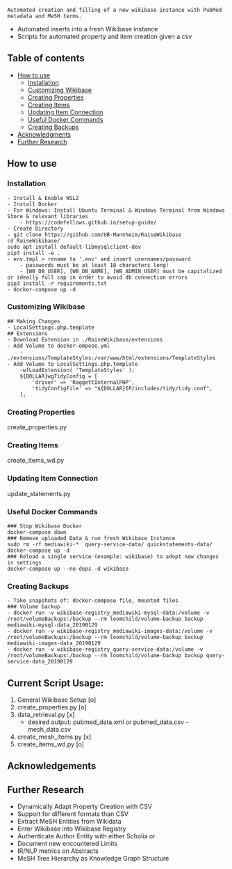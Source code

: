 ```
Automated creation and filling of a new wikibase instance with PubMed metadata and MeSH terms.
```
* Automated inserts into a fresh Wikibase instance
* Scripts for automated property and item creation given a csv

## Table of contents
- [How to use](#how-to-use)
  * [Installation](#installation)
  * [Customizing Wikibase](#customizing-wikibase)
  * [Creating Properties](#creating-properties)
  * [Creating Items](creating-items)
  * [Updating Item Connection](#updating-item-connection)
  * [Useful Docker Commands](#useful-docker-commands)
  * [Creating Backups](#creating-backups)
- [Acknowledgments](#acknowledgments)
- [Further Research ](#further-research)

## How to use

### Installation
```
- Install & Enable WSL2
- Install Docker
- For Windows: Install Ubuntu Terminal & Windows Terminal from Windows Store & relevant libraries
    - https://codefellows.github.io/setup-guide/
- Create Directory
- git clone https://github.com/UB-Mannheim/RaiseWikibase
cd RaiseWikibase/
sudo apt install default-libmysqlclient-dev
pip3 install -e .
- env.tmpl > rename to '.env' and insert usernames/password
    - passwords must be at least 10 characters long!
    - [WB_DB_USER], [WB_DB_NAME], [WB_ADMIN_USER] must be capitalized or ideally full cap in order to avoid db connection errors
pip3 install -r requirements.txt
- docker-compose up -d
```
### Customizing Wikibase
```
## Making Changes
- LocalSettings.php.template
## Extensions
- Download Extension in ./RaiseWikibase/extensions
- Add Volume to docker-ompose.yml
    - ./extensions/TemplateStyles:/var/www/html/extensions/TemplateStyles
- Add Volume to LocalSettings.php.template
    -wfLoadExtension( 'TemplateStyles' );
    ${DOLLAR}wgTidyConfig = [
        'driver' => 'RaggettInternalPHP',
        'tidyConfigFile' => "${DOLLAR}IP/includes/tidy/tidy.conf",
    ];
```

### Creating Properties
create_properties.py
### Creating Items
create_items_wd.py
### Updating Item Connection
update_statements.py
### Useful Docker Commands
```
### Stop Wikibase Docker
docker-compose down
### Remove uploaded Data & run fresh Wikibase Instance
sudo rm -rf mediawiki-*  query-service-data/ quickstatements-data/
docker-compose up -d
### Reload a single service (example: wikibase) to adopt new changes in settings
docker-compose up --no-deps -d wikibase
```

### Creating Backups
```
- Take snapshots of: docker-compose file, mounted files
### Volume backup
- docker run -v wikibase-registry_mediawiki-mysql-data:/volume -v /root/volumeBackups:/backup --rm loomchild/volume-backup backup mediawiki-mysql-data_20190129
- docker run -v wikibase-registry_mediawiki-images-data:/volume -v /root/volumeBackups:/backup --rm loomchild/volume-backup backup mediawiki-images-data_20190129
- docker run -v wikibase-registry_query-service-data:/volume -v /root/volumeBackups:/backup --rm loomchild/volume-backup backup query-service-data_20190129
```
## Current Script Usage:
1. General Wikibase Setup [o]
2. create_properties.py [o]
3. data_retrieval.py [x]
    - desired output: pubmed_data.xml or pubmed_data.csv 
                    - mesh_data.csv
4. create_mesh_items.py [x]
5. create_items_wd.py [o]


## Acknowledgements

## Further Research
- Dynamically Adapt Property Creation with CSV 
- Support for different formats than CSV
- Extract MeSH Entities from Wikidata
- Enter Wikibase into Wikibase Registry
- Authenticate Author Entity with either Scholia or 
- Document new encountered Limits
- IR/NLP metrics on Abstracts
- MeSH Tree Hierarchy as Knowledge Graph Structure
